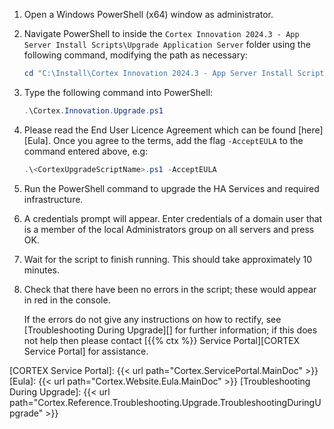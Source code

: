 1. Open a Windows PowerShell (x64) window as administrator.
1. Navigate PowerShell to inside the `Cortex Innovation 2024.3 - App Server Install Scripts\Upgrade Application Server` folder using the following command, modifying the path as necessary:

    ```powershell
    cd "C:\Install\Cortex Innovation 2024.3 - App Server Install Scripts\Upgrade Application Server"
    ```

1. Type the following command into PowerShell:

    ```powershell
    .\Cortex.Innovation.Upgrade.ps1
    ```

1. Please read the End User Licence Agreement which can be found [here][Eula]. Once you agree to the terms, add the flag `-AcceptEULA` to the command entered above, e.g:

    ```powershell
    .\<CortexUpgradeScriptName>.ps1 -AcceptEULA
    ```

1. Run the PowerShell command to upgrade the HA Services and required infrastructure.
1. A credentials prompt will appear. Enter credentials of a domain user that is a member of the local Administrators group on all servers and press OK.
1. Wait for the script to finish running. This should take approximately 10 minutes.
1. Check that there have been no errors in the script; these would appear in red in the console.

    If the errors do not give any instructions on how to rectify, see [Troubleshooting During Upgrade][] for further information; if this does not help then please contact [{{% ctx %}} Service Portal][CORTEX Service Portal] for assistance.

[CORTEX Service Portal]: {{< url path="Cortex.ServicePortal.MainDoc" >}}
[Eula]: {{< url path="Cortex.Website.Eula.MainDoc" >}}
[Troubleshooting During Upgrade]: {{< url path="Cortex.Reference.Troubleshooting.Upgrade.TroubleshootingDuringUpgrade" >}}